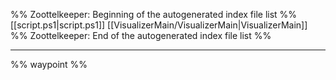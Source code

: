 %% Zoottelkeeper: Beginning of the autogenerated index file list  %%
 [[script.ps1|script.ps1]]
 [[VisualizerMain/VisualizerMain|VisualizerMain]]
%% Zoottelkeeper: End of the autogenerated index file list  %%

---
%% waypoint %%